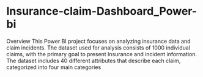 # Insurance-claim-Dashboard_Power-bi
Overview This Power BI project focuses on analyzing insurance data and claim incidents. The dataset used for analysis consists of 1000 individual claims, with the primary goal to present Insurance and incident information. The dataset includes 40 different attributes that describe each claim, categorized into four main categories
